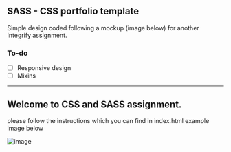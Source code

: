 ## SASS - CSS portfolio template

Simple design coded following a mockup (image below) for another Integrify assignment.

### To-do
- [ ] Responsive design
- [ ] Mixins
***

## Welcome to CSS and SASS assignment.
please follow the instructions which you can find in index.html example image below

![image](https://user-images.githubusercontent.com/7606310/112820311-29719f00-908e-11eb-8985-258de488c2c3.png)
